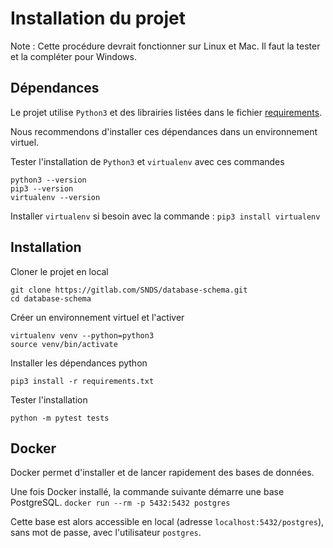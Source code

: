# Installation du projet

Note : Cette procédure devrait fonctionner sur Linux et Mac. Il faut la tester et la compléter pour Windows.

## Dépendances

Le projet utilise `Python3` et des librairies listées dans le fichier [requirements](requirements.txt). 

Nous recommendons d'installer ces dépendances dans un environnement virtuel.

Tester l'installation de `Python3` et `virtualenv` avec ces commandes

    python3 --version
    pip3 --version
    virtualenv --version

Installer `virtualenv` si besoin avec la commande :  `pip3 install virtualenv`

## Installation 

Cloner le projet en local

    git clone https://gitlab.com/SNDS/database-schema.git
    cd database-schema

Créer un environnement virtuel et l'activer

    virtualenv venv --python=python3
    source venv/bin/activate

Installer les dépendances python 

    pip3 install -r requirements.txt

Tester l'installation

    python -m pytest tests

## Docker

Docker permet d'installer et de lancer rapidement des bases de données. 

Une fois Docker installé, la commande suivante démarre une base PostgreSQL.
 `docker run --rm -p 5432:5432 postgres` 
 
Cette base est alors accessible en local (adresse `localhost:5432/postgres`), sans mot de passe, avec l'utilisateur `postgres`.  